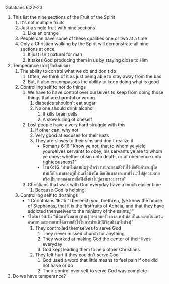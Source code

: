 Galatians 6:22-23

1. This list the nine sections of the Fruit of the Spirit
    1. It's not multiple fruits
    2. Just a single fruit with nine sections
        1. Like an orange
    3. People can have some of these qualities one or two at a time
    4. Only a Christian walking by the Spirit will demonstrate all nine sections at once.
        1. It just isn't natural for man
        2. It takes God producing them in us by staying close to Him
2. Temperance (การรู้จักบังคับตน)
    1. The ability to control what we do and don't do
        1. Often, we think of it as just being able to stay away from the bad
        2. But, it also encompasses the ability to keep doing what is good
    2. Controlling self to not do things
        1. We have to have control over ourselves to keep from doing those things that are harmful or wrong
            1. diabetics shouldn't eat sugar
            2. No one should drink alcohol
                1. It kills brain cells
                2. A slow killing of oneself
        2. Lost people have a very hard struggle with this
            1. If other can, why not
            2. Very good at excuses for their lusts
            3. They are slaves to their sins and don't realize it
                - Romans 6:16 "Know ye not, that to whom ye yield yourselves servants to obey, his servants ye are to whom ye obey; whether of sin unto death, or of obedience unto righteousness?"
                - โรม 6:16 "ท่านทั้งหลายไม่รู้หรือว่า ท่านจะยอมตัวรับใช้เชื่อฟังคำของผู้ใด ท่านก็เป็นทาสของผู้ที่ท่านเชื่อฟังนั้น คือเป็นทาสของบาปซึ่งนำไปสู่ความตาย หรือเป็นทาสของการเชื่อฟังซึ่งนำไปสู่ความชอบธรรม"
        3. Christians that walk with God everyday have a much easier time
            1. Because God is helping!
    3. Controlling self to do things
        - 1 Corinthians 16:15 "I beseech you, brethren, (ye know the house of Stephanas, that it is the firstfruits of Achaia, and that they have addicted themselves to the ministry of the saints,)"
        - 1โครินธ์ 16:15 "พี่น้องทั้งหลาย (ท่านรู้ว่าครอบครัวของสเทฟานัส เป็นผลแรกในแคว้นอาคายา และพวกเขาได้ถวายตัวไว้ในการปรนนิบัติวิสุทธิชนทั้งปวง)"
            1. They controlled themselves to serve God
                1. They never missed church for anything
                2. They worked at making God the center of their lives everyday
                3. God kept leading them to help other Christians
            2. They felt hurt if they couldn't serve God
                1. God used a word that little means to feel pain if one did not have or do
                2. Their control over self to serve God was complete
3. Do we have temperance?
